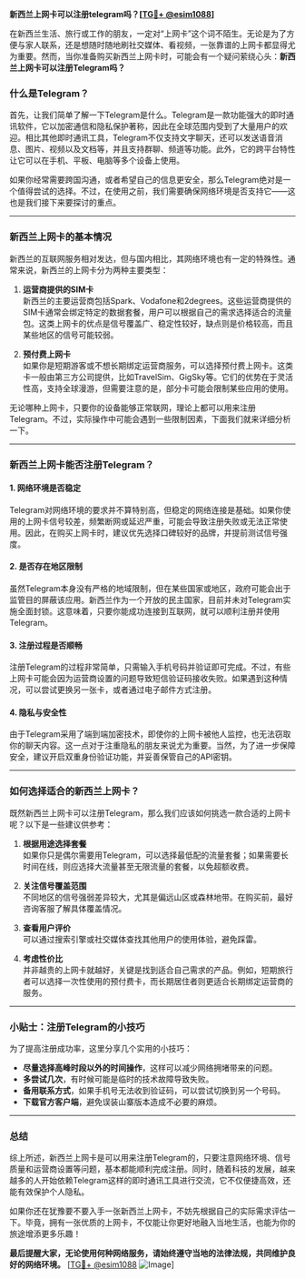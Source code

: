 **新西兰上网卡可以注册telegram吗？[[TG💪+ @esim1088](https://t.me/s/esim1088)]**

在新西兰生活、旅行或工作的朋友，一定对“上网卡”这个词不陌生。无论是为了方便与家人联系，还是想随时随地刷社交媒体、看视频，一张靠谱的上网卡都显得尤为重要。然而，当你准备购买新西兰上网卡时，可能会有一个疑问萦绕心头：**新西兰上网卡可以注册Telegram吗？**

### **什么是Telegram？**
首先，让我们简单了解一下Telegram是什么。Telegram是一款功能强大的即时通讯软件，它以加密通信和隐私保护著称，因此在全球范围内受到了大量用户的欢迎。相比其他即时通讯工具，Telegram不仅支持文字聊天，还可以发送语音消息、图片、视频以及文档等，并且支持群聊、频道等功能。此外，它的跨平台特性让它可以在手机、平板、电脑等多个设备上使用。

如果你经常需要跨国沟通，或者希望自己的信息更安全，那么Telegram绝对是一个值得尝试的选择。不过，在使用之前，我们需要确保网络环境是否支持它——这也是我们接下来要探讨的重点。

---

### **新西兰上网卡的基本情况**
新西兰的互联网服务相对发达，但与国内相比，其网络环境也有一定的特殊性。通常来说，新西兰的上网卡分为两种主要类型：

1. **运营商提供的SIM卡**  
   新西兰的主要运营商包括Spark、Vodafone和2degrees。这些运营商提供的SIM卡通常会绑定特定的数据套餐，用户可以根据自己的需求选择适合的流量包。这类上网卡的优点是信号覆盖广、稳定性较好，缺点则是价格较高，而且某些地区的信号可能较弱。

2. **预付费上网卡**  
   如果你是短期游客或不想长期绑定运营商服务，可以选择预付费上网卡。这类卡一般由第三方公司提供，比如TravelSim、GigSky等。它们的优势在于灵活性高，支持全球漫游，但需要注意的是，部分卡可能会限制某些应用的使用。

无论哪种上网卡，只要你的设备能够正常联网，理论上都可以用来注册Telegram。不过，实际操作中可能会遇到一些限制因素，下面我们就来详细分析一下。

---

### **新西兰上网卡能否注册Telegram？**
#### **1. 网络环境是否稳定**
Telegram对网络环境的要求并不算特别高，但稳定的网络连接是基础。如果你使用的上网卡信号较差，频繁断网或延迟严重，可能会导致注册失败或无法正常使用。因此，在购买上网卡时，建议优先选择口碑较好的品牌，并提前测试信号强度。

#### **2. 是否存在地区限制**
虽然Telegram本身没有严格的地域限制，但在某些国家或地区，政府可能会出于监管目的屏蔽该应用。新西兰作为一个开放的民主国家，目前并未对Telegram实施全面封锁。这意味着，只要你能成功连接到互联网，就可以顺利注册并使用Telegram。

#### **3. 注册过程是否顺畅**
注册Telegram的过程非常简单，只需输入手机号码并验证即可完成。不过，有些上网卡可能会因为运营商设置的问题导致短信验证码接收失败。如果遇到这种情况，可以尝试更换另一张卡，或者通过电子邮件方式注册。

#### **4. 隐私与安全性**
由于Telegram采用了端到端加密技术，即使你的上网卡被他人监控，也无法窃取你的聊天内容。这一点对于注重隐私的朋友来说尤为重要。当然，为了进一步保障安全，建议开启双重身份验证功能，并妥善保管自己的API密钥。

---

### **如何选择适合的新西兰上网卡？**
既然新西兰上网卡可以注册Telegram，那么我们应该如何挑选一款合适的上网卡呢？以下是一些建议供参考：

1. **根据用途选择套餐**  
   如果你只是偶尔需要用Telegram，可以选择最低配的流量套餐；如果需要长时间在线，则应选择大流量甚至无限流量的套餐，以免超额收费。

2. **关注信号覆盖范围**  
   不同地区的信号强弱差异较大，尤其是偏远山区或森林地带。在购买前，最好咨询客服了解具体覆盖情况。

3. **查看用户评价**  
   可以通过搜索引擎或社交媒体查找其他用户的使用体验，避免踩雷。

4. **考虑性价比**  
   并非越贵的上网卡就越好，关键是找到适合自己需求的产品。例如，短期旅行者可以选择一次性使用的预付费卡，而长期居住者则更适合长期绑定运营商的服务。

---

### **小贴士：注册Telegram的小技巧**
为了提高注册成功率，这里分享几个实用的小技巧：

- **尽量选择高峰时段以外的时间操作**，这样可以减少网络拥堵带来的问题。
- **多尝试几次**，有时候可能是临时的技术故障导致失败。
- **备用联系方式**，如果手机号无法收到验证码，可以尝试切换到另一个号码。
- **下载官方客户端**，避免误装山寨版本造成不必要的麻烦。

---

### **总结**
综上所述，新西兰上网卡是可以用来注册Telegram的，只要注意网络环境、信号质量和运营商设置等问题，基本都能顺利完成注册。同时，随着科技的发展，越来越多的人开始依赖Telegram这样的即时通讯工具进行交流，它不仅便捷高效，还能有效保护个人隐私。

如果你还在犹豫要不要入手一张新西兰上网卡，不妨先根据自己的实际需求评估一下。毕竟，拥有一张优质的上网卡，不仅能让你更好地融入当地生活，也能为你的旅途增添更多乐趣！

**最后提醒大家，无论使用何种网络服务，请始终遵守当地的法律法规，共同维护良好的网络环境。** [[TG💪+ @esim1088](https://t.me/s/esim1088) ![Image](https://i.postimg.cc/4NQfJmqS/Snipaste-2025-05-13-00-14-12.png)]